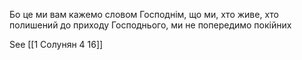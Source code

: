 Бо це ми вам кажемо словом Господнім, що ми, хто живе, хто полишений до приходу Господнього, ми не попередимо покійних

See [[1 Солунян 4 16]]